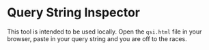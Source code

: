 # Query String Inspector

This tool is intended to be used locally.  Open the `qsi.html` file in your browser, paste in your query string and you are off to the races.
